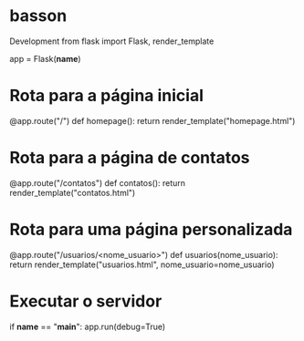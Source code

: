 # basson
Development
from flask import Flask, render_template

app = Flask(__name__)

# Rota para a página inicial
@app.route("/")
def homepage():
    return render_template("homepage.html")

# Rota para a página de contatos
@app.route("/contatos")
def contatos():
    return render_template("contatos.html")

# Rota para uma página personalizada
@app.route("/usuarios/<nome_usuario>")
def usuarios(nome_usuario):
    return render_template("usuarios.html", nome_usuario=nome_usuario)

# Executar o servidor
if __name__ == "__main__":
    app.run(debug=True)
